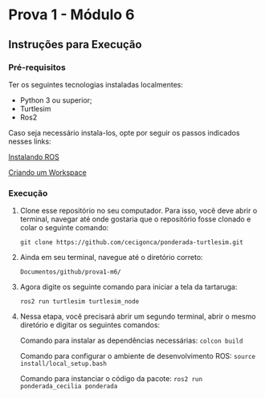 # Prova 1 - Módulo 6

## Instruções para Execução
### Pré-requisitos
Ter os seguintes tecnologias instaladas localmentes:
- Python 3 ou superior;
- Turtlesim
- Ros2
  
Caso seja necessário instala-los, opte por seguir os passos indicados nesses links: 

[Instalando ROS](https://rmnicola.github.io/m6-ec-encontros/E01/ros) 

[Criando um Workspace](https://rmnicola.github.io/m6-ec-encontros/workspaces) 

### Execução
1. Clone esse repositório no seu computador. Para isso, você deve abrir o terminal, navegar até onde gostaria que o repositório fosse clonado e colar o seguinte comando:

   ```git clone https://github.com/cecigonca/ponderada-turtlesim.git```

2. Ainda em seu terminal, navegue até o diretório correto:

   ```Documentos/github/prova1-m6/```

3. Agora digite os seguinte comando para iniciar a tela da tartaruga:

     ```ros2 run turtlesim turtlesim_node```

4. Nessa etapa, você precisará abrir um segundo terminal, abrir o mesmo diretório e digitar os seguintes comandos:

    Comando para instalar as dependências necessárias: ```colcon build```
  
    Comando para configurar o ambiente de desenvolvimento ROS: ```source install/local_setup.bash```

    Comando para instanciar o código da pacote: ```ros2 run ponderada_cecilia ponderada```
